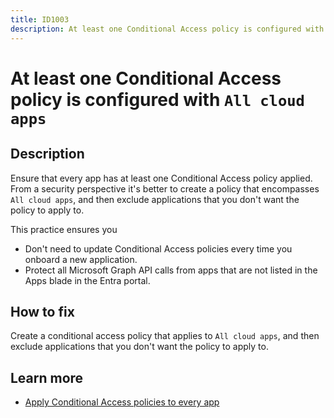 ```yaml
---
title: ID1003
description: At least one Conditional Access policy is configured with All cloud apps
---
```

# At least one Conditional Access policy is configured with `All cloud apps`

## Description

Ensure that every app has at least one Conditional Access policy applied. From a security perspective it's better to create a policy that encompasses `All cloud apps`, and then exclude applications that you don't want the policy to apply to.

This practice ensures you

* Don't need to update Conditional Access policies every time you onboard a new application.
* Protect all Microsoft Graph API calls from apps that are not listed in the Apps blade in the Entra portal.

## How to fix

Create a conditional access policy that applies to `All cloud apps`, and then exclude applications that you don't want the policy to apply to.

## Learn more

* [Apply Conditional Access policies to every app](https://learn.microsoft.com/entra/identity/conditional-access/plan-conditional-access#apply-conditional-access-policies-to-every-app)
